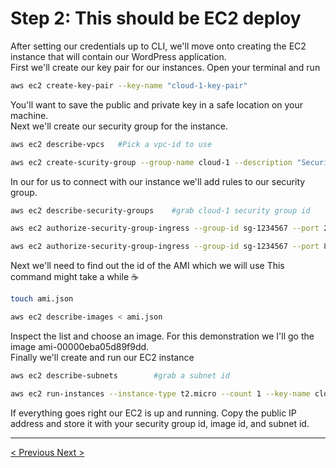 <h1>Step 2: This should be EC2 deploy</h1>

<p>
After setting our credentials up to CLI, we'll move onto creating the EC2 instance that will contain our WordPress application.
<br />
First we'll create our key pair for our instances. Open your terminal and run
</p>

```bash
aws ec2 create-key-pair --key-name "cloud-1-key-pair"
```

<p>
You'll want to save the public and private key in a safe location on your machine.
<br />
Next we'll create our security group for the instance.
</p>

```bash
aws ec2 describe-vpcs	#Pick a vpc-id to use

aws ec2 create-scurity-group --group-name cloud-1 --description "Security group for Wordpress instance" --vpc-id vpc-5e1234567 
```

<p>
In our for us to connect with our instance we'll add rules to our security group.
</p>

```bash
aws ec2 describe-security-groups	#grab cloud-1 security group id

aws ec2 authorize-security-group-ingress --group-id sg-1234567 --port 22 --protocol tcp --cidr 0.0.0.0/32 #SSH

aws ec2 authorize-security-group-ingress --group-id sg-1234567 --port 80 --protocol tcp --cidr 0.0.0.0/32 #HTTP
```
<p>
Next we'll need to find out the id of the AMI which we will use This command might take a while ☕
</p>

```bash
touch ami.json

aws ec2 describe-images < ami.json
```
<p>
Inspect the list and choose an image. For this demonstration we I'll go the image ami-00000eba05d89f9dd.
<br />
Finally we'll create and run our EC2 instance
</p>

```bash
aws ec2 describe-subnets		#grab a subnet id

aws ec2 run-instances --instance-type t2.micro --count 1 --key-name cloud-1 --image-id ami-00000eba05d89f9dd --security-group-ids sg-1234567 --subnet-id subnet-2ff123456 
```

<p>
If everything goes right our EC2 is up and running. Copy the public IP address and store it with your security group id, image id, and subnet id.
</p>

<hr />
<a href="../README.md">
&lt; Previous
</a>

<a href="rds.md" align="right">
Next &gt;
</a>